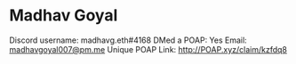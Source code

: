# Madhav Goyal

Discord username: madhavg.eth#4168
DMed a POAP: Yes
Email: madhavgoyal007@pm.me
Unique POAP Link: http://POAP.xyz/claim/kzfdq8